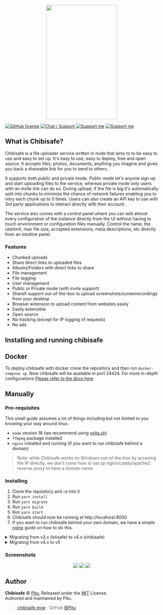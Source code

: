 <p align="center">
  <img width="234" height="376" src="https://lolisafe.moe/xjoghu.png">
</p>

[![GitHub license](https://img.shields.io/badge/license-MIT-blue.svg?style=flat-square)](https://raw.githubusercontent.com/kanadeko/Kuro/master/LICENSE)
[![Chat / Support](https://img.shields.io/badge/Chat%20%2F%20Support-discord-7289DA.svg?style=flat-square)](https://discord.gg/5g6vgwn)
[![Support me](https://img.shields.io/endpoint.svg?url=https%3A%2F%2Fshieldsio-patreon.vercel.app%2Fapi%3Fusername%3Dpitu%26type%3Dpledges&style=flat-square)](https://www.patreon.com/pitu)
[![Support me](https://img.shields.io/badge/Support-Buy%20me%20a%20coffee-yellow.svg?style=flat-square)](https://www.buymeacoffee.com/kana)

## What is Chibisafe?
Chibisafe is a file uploader service written in node that aims to to be easy to use and easy to set up. It's easy to use, easy to deploy, free and open source. It accepts files, photos, documents, anything you imagine and gives you back a shareable link for you to send to others.

It supports both public and private mode. Public mode let's anyone sign up and start uploading files to the service, whereas private mode only users with an invite link can do so. During upload, if the file is big it's automatically split into chunks to minimize the chance of network failures enabling you to retry each chunk up to 5 times. Users can also create an API key to use with 3rd party applications to interact directly with their account.

The service also comes with a control panel where you can edit almost every configuration of the instance directly from the UI without having to touch environment or configuration files manually. Control the name, the ratelimit, max file size, accepted extensions, meta descriptions, etc directly from an intuitive panel.


### Features
- Chunked uploads
- Share direct links to uploaded files
- Albums/Folders with direct links to share
- File management
- File tagging
- User management
- Public or Private mode (with invite support)
- ShareX support out-of-the-box to upload screenshots/screenrecordings from your desktop
- Browser extension to upload content from websites easily
- Easily extensible
- Open source
- No tracking (except for IP logging of requests)
- No ads

## Installing and running chibisafe

## Docker
To deploy chibisafe with docker clone the repository and then run `docker-compose up`. Now chibisafe will be available in port 24424.
For more in-depth configurations [Please refer to the docs here](docs/docker.md)

## Manually

### Pre-requisites
This small guide assumes a lot of things including but not limited to you knowing your way around linux.

- `node` version 18 (we recommend using [volta.sh](https://volta.sh/))
- `ffmpeg` package installed
- `nginx` installed and running (if you want to run chibisafe behind a domain)

> Note: while Chibisafe works on Windows out-of-the-box by accesing the IP directly, we don't cover how to set up nginx/caddy/apache2 reverse proxy to have a domain name.

### Installing
1. Clone the repository and `cd` into it
2. Run `yarn install`
3. Run `yarn migrate`
4. Run `yarn build`
5. Run `yarn start`
6. Chibisafe should now be running at http://localhost:8000
7. If you want to run chibisafe behind your own domain, we have a simple [nginx](docs/nginx.md) guide on how to do this.

<details>
  <summary>Migrating from v3.x (lolisafe) to v4.x (chibisafe)</summary>

If you are upgrading from `v3.x` to `v4.0.0` (lolisafe to chibisafe) and you want to keep your files and relations please read the [migration guide](docs/migrating.md). Keep in mind the migration is a best-effort script and it's recommended to start from scratch. That being said the migration does work but it's up to you to make a backup beforehand in case something goes wrong.

`v4.0.1` changed the hashing algorithm for a better, faster one. So if you are currently running v4.0.0 and decide to update to v4.0.1+ it's in your best interest to rehash all the files your instance is serving. To do this go to the chibisafe root folder and run `node src/api/utils/rehashDatabase.js`. Depending on how many files you have it can take a few minutes or hours, there's a progress bar that will give you an idea.
</details>

<details>
	<summary>Migrating from v4.x to v5</summary>
	At the moment there is no migration script, so users that want to use v5 need to start with a clean slate.
</details>

### Screenshots
<p align="center">
  <img src="https://lolisafe.moe/73up1d.png">
  <img src="https://lolisafe.moe/q0uctp.png">
  <img src="https://lolisafe.moe/8fi2x6.png">
</p>

## Author

**Chibisafe** © [Pitu](https://github.com/Pitu), Released under the [MIT](https://github.com/WeebDev/chibisafe/blob/master/LICENSE) License.<br>
Authored and maintained by Pitu.

> [chibisafe.moe](https://chibisafe.moe) · GitHub [@Pitu](https://github.com/Pitu)
